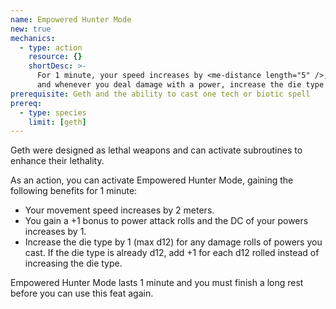 ```yaml
---
name: Empowered Hunter Mode
new: true
mechanics:
  - type: action
    resource: {}
    shortDesc: >-
      For 1 minute, your speed increases by <me-distance length="5" />, you gain +1 to power attack rolls,
      and whenever you deal damage with a power, increase the die type by 1 (gain +1 if the die is a d12).
prerequisite: Geth and the ability to cast one tech or biotic spell
prereq:
  - type: species
    limit: [geth]
---
```

Geth were designed as lethal weapons and can activate subroutines to enhance their lethality.

As an action, you can activate Empowered Hunter Mode, gaining the following benefits for 1 minute:

- Your movement speed increases by 2 meters.
- You gain a +1 bonus to power attack rolls and the DC of your powers increases by 1.
- Increase the die type by 1 (max d12) for any damage rolls of powers you cast.
If the die type is already d12, add +1 for each d12 rolled instead of increasing the die type.

Empowered Hunter Mode lasts 1 minute and you must finish a long rest before you can use this feat again.
